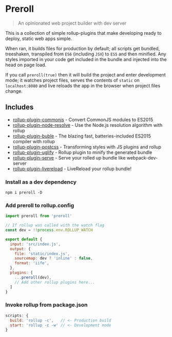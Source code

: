 # Preroll
> An opinionated web project builder with dev server

This is a collection of simple rollup-plugins that make developing ready to deploy, static web apps simple.

When ran, it builds files for production by default; all scripts get bundled, treeshaken, transpiled from `ES6` (including `JSX`) to `ES5` and then minified. Any styles imported in your code get included in the bundle and injected into the head on page load.

If you call `preroll(true)` then it will build the project and enter development mode; it watches project files, serves the contents of `static` on `localhost:8080` and live reloads the app in the browser when project files change.

## Includes

- [rollup-plugin-commonjs](https://github.com/rollup/rollup-plugin-commonjs) - Convert CommonJS modules to ES2015
- [rollup-plugin-node-resolve](https://github.com/rollup/rollup-plugin-node-resolve) - Use the Node.js resolution algorithm with rollup
- [rollup-plugin-buble](https://www.npmjs.com/package/buble) - The blazing fast, batteries-included ES2015 compiler with rollup
- [rollup-plugin-postcss](https://www.npmjs.com/package/rollup-plugin-postcss) - Transforming styles with JS plugins and rollup
- [rollup-plugin-uglify](https://github.com/TrySound/rollup-plugin-uglify) - Rollup plugin to minify the generated bundle
- [rollup-plugin-serve](https://github.com/thgh/rollup-plugin-serve) - Serve your rolled up bundle like webpack-dev-server
- [rollup-plugin-livereload](https://github.com/thgh/rollup-plugin-livereload) - LiveReload your rollup bundle!

### Install as a dev dependency

```
npm i preroll -D
```

### Add preroll to rollup.config

```js
import preroll from 'preroll'

// If rollup was called with the watch flag
const dev = !!process.env.ROLLUP_WATCH

export default {
  input: 'src/index.js',
  output: {
    file: 'static/index.js',
    sourcemap: dev ? 'inline' : false,
    format: 'iife',
  },
  plugins: [
    ...preroll(dev),
    // Add other rollup plugins here...
  ]
}
```

### Invoke rollup from package.json

```js
scripts: {
  build: 'rollup -c',   // <- Production build
  start: 'rollup -c -w' // <- Development mode
}
```
